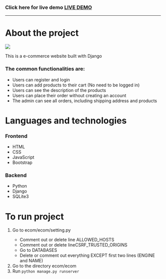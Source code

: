 <h3>Click here for live demo <a href=""https://ecom-production-735b.up.railway.app/>LIVE DEMO</a></h3>
<hr>
<h1>About the project</h1>
<img src='https://github.com/user-attachments/assets/bb85da16-8317-4916-8139-f2d22ec76c7d'>

<p>This is a e-commerce website built with Django</p>

<h3>The common functionalities are:</h3>
<ul>
<li>Users can register and login</li>
<li>Users can add products to their cart (No need to be logged in)</li>
<li>Users can see the description of the products</li>
<li>Users can place their order without creating an account</li>
<li>The admin can see all orders, including shipping address and products</li>
</ul>

<h1>Languages and technologies

<h3>Frontend</h3>
<ul>
  <li>HTML</li>
  <li>CSS</li>
  <li>JavaScript</li>
  <li>Bootstrap</li>
</ul>

<h3>Backend</h3>
<ul>
  <li>Python</li>
  <li>Django</li>
  <li>SQLite3</li>
  
</ul>

<h1>To run project</h1>

<ol>
  <li> Go to ecom/ecom/setting.py</li>
  <ul>
    <li>Comment out or delete line ALLOWED_HOSTS</li>
    <li> Comment out or delete lineCSRF_TRUSTED_ORIGINS</li>
    <li> Go to DATABASES</li>
    <li>Delete or comment out everything EXCEPT first two lines (ENGINE and NAME)</li>
  </ul>
  <li>Go to the directory ecom/ecom</li>
  <li>Run <code>python manage.py runserver</code></li>
</ol>
